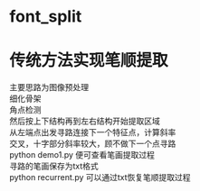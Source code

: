 # font_split   
# 传统方法实现笔顺提取   
主要思路为图像预处理   
细化骨架  
角点检测   
然后按上下结构再到左右结构开始提取区域   
从左端点出发寻路连接下一个特征点，计算斜率   
交叉，十字部分斜率较大，顾不做下一个点寻路   
python demo1.py   便可查看笔画提取过程   
寻路的笔画保存为txt格式   
python recurrent.py 可以通过txt恢复笔顺提取过程
